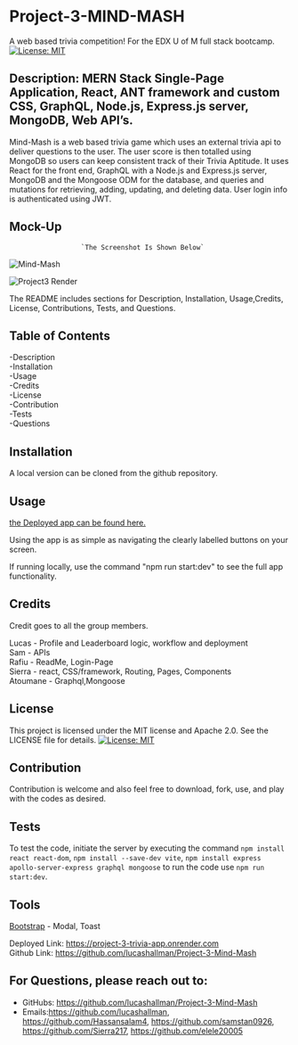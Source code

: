 # Project-3-MIND-MASH
A web based trivia competition!
For the EDX U of M full stack bootcamp.
[![License: MIT](https://img.shields.io/badge/License-MIT-yellow.svg)](https://opensource.org/licenses/MIT) 

## Description: MERN Stack Single-Page Application, React, ANT framework and custom CSS,  GraphQL, Node.js, Express.js server, MongoDB, Web API’s.

Mind-Mash is a web based trivia game which uses an external trivia api to deliver questions to the user. The user score is then totalled using MongoDB so users can keep consistent track of their Trivia Aptitude. It uses React for the front end, GraphQL with a Node.js and Express.js server, MongoDB and the Mongoose ODM for the database, and queries and mutations for retrieving, adding, updating, and deleting data. User login info is authenticated using JWT. 


## Mock-Up 


                      `The Screenshot Is Shown Below`
                      
                    

                                 
![Mind-Mash](https://github.com/user-attachments/assets/1ec5834a-87b5-42ef-9ca7-902a22b2c709)

![Project3 Render](https://github.com/user-attachments/assets/668e9c6b-0741-4cc7-9f28-e8afafca5176)






The README includes sections for Description, Installation, Usage,Credits, License, Contributions, Tests, and Questions.   


## Table of Contents

-Description     
-Installation      
-Usage     
-Credits    
-License         
-Contribution       
-Tests         
-Questions

## Installation

A local version can be cloned from the github repository.
 
## Usage

[the Deployed app can be found here.](https://project-3-trivia-app.onrender.com)

Using the app is as simple as navigating the clearly labelled buttons on your screen.

If running locally, use the command "npm run start:dev" to see the full app functionality.

## Credits
Credit goes to all the group members. 

Lucas - Profile and Leaderboard logic, workflow and deployment    
Sam  - APIs     
Rafiu  - ReadMe, Login-Page        
Sierra - react, CSS/framework, Routing, Pages, Components        
Atoumane - Graphql,Mongoose

## License
This project is licensed under the MIT license and Apache 2.0. See the LICENSE file for details.
[![License: MIT](https://img.shields.io/badge/License-MIT-yellow.svg)](https://opensource.org/licenses/MIT) 


## Contribution
Contribution is welcome and also feel free to download, fork, use, and play with the codes as desired.

## Tests
To test the code, initiate the server by executing the command `npm install react react-dom`, `npm install --save-dev vite`, `npm install express apollo-server-express graphql mongoose` to run the code use `npm run start:dev`.

## Tools 

[Bootstrap](https://getbootstrap.com/) - Modal, Toast

Deployed Link: https://project-3-trivia-app.onrender.com   
Github Link: https://github.com/lucashallman/Project-3-Mind-Mash 


## For Questions, please reach out to:
 
- GitHubs: https://github.com/lucashallman/Project-3-Mind-Mash
- Emails:https://github.com/lucashallman,   https://github.com/Hassansalam4,   https://github.com/samstan0926,   https://github.com/Sierra217,  https://github.com/elele20005
